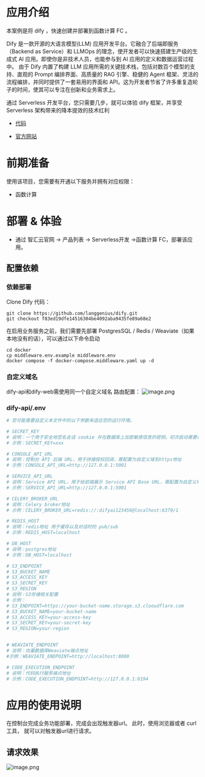 # 应用介绍

本案例是将 dify ，快速创建并部署到函数计算 FC 。

Dify 是一款开源的大语言模型(LLM) 应用开发平台。它融合了后端即服务（Backend as Service）和 LLMOps 的理念，使开发者可以快速搭建生产级的生成式 AI 应用。即使你是非技术人员，也能参与到 AI 应用的定义和数据运营过程中。
由于 Dify 内置了构建 LLM 应用所需的关键技术栈，包括对数百个模型的支持、直观的 Prompt 编排界面、高质量的 RAG 引擎、稳健的 Agent 框架、灵活的流程编排，并同时提供了一套易用的界面和 API。这为开发者节省了许多重复造轮子的时间，使其可以专注在创新和业务需求上。

通过 Serverless 开发平台，您只需要几步，就可以体验 dify 框架，并享受 Serverless 架构带来的降本提效的技术红利

* [代码](https://github.com/Qihoo360/fc-templates/tree/feature/fc-app-test/applications/ArtificialIntelligence/dify-api/src)

* [官方网站](https://dify.ai)

# 前期准备

使用该项目，您需要有开通以下服务并拥有对应权限：

* 函数计算

# 部署 & 体验

* 通过 智汇云官网 -> 产品列表 -> Serverless开发 ->函数计算 FC，部署该应用。

## 配置依赖

###  依赖部署
Clone Dify 代码：
```
git clone https://github.com/langgenius/dify.git
git checkout f83ed19dfe14516304be4092aba9435fe89a68e2
```
在启用业务服务之前，我们需要先部署 PostgresSQL / Redis / Weaviate（如果本地没有的话），可以通过以下命令启动
```
cd docker
cp middleware.env.example middleware.env
docker compose -f docker-compose.middleware.yaml up -d
```

### 自定义域名
dify-api和dify-web需使用同一个自定义域名
路由配置：
![image.png](https://github.com/Qihoo360/fc-templates/blob/feature/fc-app-test/applications/ArtificialIntelligence/dify-api/src/images/dify1.png?raw=true)

### dify-api/.env

```sh
# 您可能需要自定义本文件中的以下参数来适应您的运行环境。

# SECRET_KEY
# 说明：一个用于安全地签名会话 cookie 并在数据库上加密敏感信息的密钥。初次启动需要设置改变量。可以运行openssl rand -base64 42生成一个强密钥
# 示例：SECRET_KEY=xxx

# CONSOLE_API_URL
# 说明：控制台 API 后端 URL，用于拼接授权回调，需配置为自定义域名https地址
# 示例：CONSOLE_API_URL=http://127.0.0.1:5001

# SERVICE_API_URL
# 说明：Service API URL，用于给前端展示 Service API Base URL，需配置为自定义域名https地址
# 示例：SERVICE_API_URL=http://127.0.0.1:5001

# CELERY_BROKER_URL
# 说明：Celery broker地址
# 示例：CELERY_BROKER_URL=redis://:difyai123456@localhost:6379/1

# REDIS_HOST
# 说明：redis地址 用于缓存以及对话时的 pub/sub
# 示例：REDIS_HOST=localhost

# DB_HOST
# 说明：postgres地址
# 示例：DB_HOST=localhost

# S3_ENDPOINT
# S3_BUCKET_NAME
# S3_ACCESS_KEY
# S3_SECRET_KEY
# S3_REGION
# 说明：S3存储相关配置
# 示例：
# S3_ENDPOINT=https://your-bucket-name.storage.s3.clooudflare.com
# S3_BUCKET_NAME=your-bucket-name
# S3_ACCESS_KEY=your-access-key
# S3_SECRET_KEY=your-secret-key
# S3_REGION=your-region


# WEAVIATE_ENDPOINT
# 说明：向量数据库Weaviate端点地址
#示例：WEAVIATE_ENDPOINT=http://localhost:8080

# CODE_EXECUTION_ENDPOINT
# 说明：代码执行服务端点地址
# 示例：CODE_EXECUTION_ENDPOINT=http://127.0.0.1:8194

```

# 应用的使用说明

在控制台完成业务功能部署，完成会出现触发器url。
此时，使用浏览器或者 curl 工具， 就可以对触发器url进行请求。

## 请求效果

![image.png](https://github.com/Qihoo360/fc-templates/blob/feature/fc-app-test/applications/ArtificialIntelligence/dify-api/src/images/dify2.png?raw=true)
